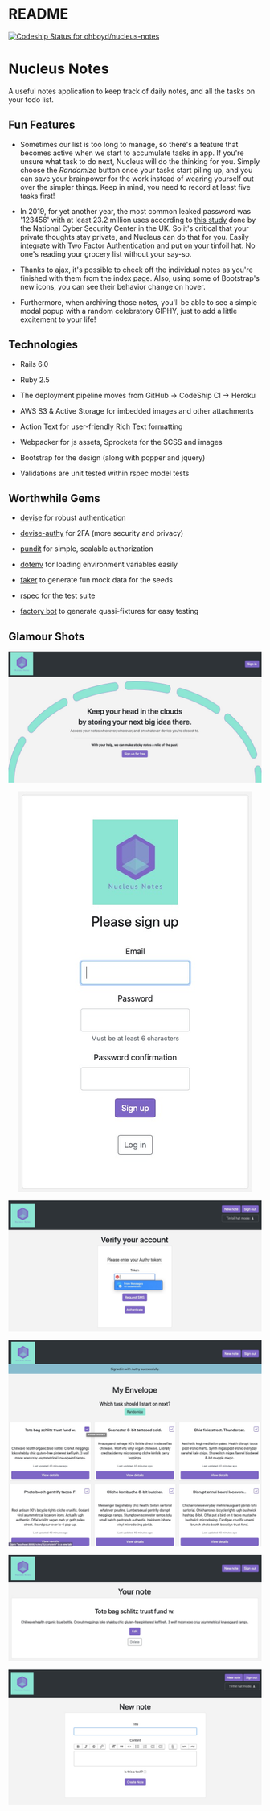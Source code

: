 # README

[![Codeship Status for ohboyd/nucleus-notes](https://app.codeship.com/projects/606edc30-ac99-0138-3e80-1a43eebcb420/status?branch=master)](https://app.codeship.com/projects/403406)


# Nucleus Notes
A useful notes application to keep track of daily notes, and all the tasks on your todo list.

## Fun Features

- Sometimes our list is too long to manage, so there's a feature that becomes active when we start to accumulate tasks in app. If you're unsure what task to do next, Nucleus will do the thinking for you. Simply choose the *Randomize* button once your tasks start piling up, and you can save your brainpower for the work instead of wearing yourself out over the simpler things. Keep in mind, you need to record at least five tasks first!

- In 2019, for yet another year, the most common leaked password was '123456' with at least 23.2 million uses according to [this study](https://www.ncsc.gov.uk/news/most-hacked-passwords-revealed-as-uk-cyber-survey-exposes-gaps-in-online-security) done by the National Cyber Security Center in the UK. So it's critical that your private thoughts stay private, and Nucleus can do that for you. Easily integrate with Two Factor Authentication and put on your tinfoil hat. No one's reading your grocery list without your say-so.

- Thanks to ajax, it's possible to check off the individual notes as you're finished with them from the index page. Also, using some of Bootstrap's new icons, you can see their behavior change on hover.

- Furthermore, when archiving those notes, you'll be able to see a simple modal popup with a random celebratory GIPHY, just to add a little excitement to your life!

## Technologies

- Rails 6.0

- Ruby 2.5

- The deployment pipeline moves from GitHub -> CodeShip CI -> Heroku

- AWS S3 & Active Storage for imbedded images and other attachments

- Action Text for user-friendly Rich Text formatting

- Webpacker for js assets, Sprockets for the SCSS and images

- Bootstrap for the design (along with popper and jquery)

- Validations are unit tested within rspec model tests


## Worthwhile Gems

- [devise](https://github.com/heartcombo/devise) for robust authentication

- [devise-authy](https://github.com/twilio/authy-devise) for 2FA (more security and privacy)

- [pundit](https://github.com/varvet/pundit) for simple, scalable authorization

- [dotenv](https://github.com/bkeepers/dotenv) for loading environment variables easily

- [faker](https://github.com/faker-ruby/faker) to generate fun mock data for the seeds

- [rspec](https://github.com/rspec/rspec-rails) for the test suite

- [factory bot](https://github.com/thoughtbot/factory_bot_rails) to generate quasi-fixtures for easy testing


## Glamour Shots
<div align="center">

![landing page](public/landing_page.jpg)

![sign up](public/sign_up.jpg)

![authy verification](public/authy_verification.jpg)

![index page](public/index_page.jpg)

![show page](public/show_page.jpg)

![new page](public/new_page.jpg)

</div>
